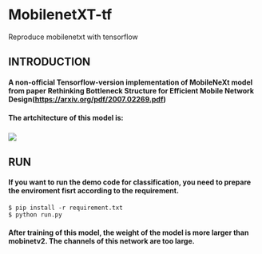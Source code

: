 # MobilenetXT-tf
Reproduce mobilenetxt with tensorflow

## INTRODUCTION
  
#### A non-official Tensorflow-version implementation of MobileNeXt model from paper Rethinking Bottleneck Structure for Efficient Mobile Network Design(https://arxiv.org/pdf/2007.02269.pdf)
#### The artchitecture of this model is:
 
### ![](https://github.com/carolchenyx/MobilenetXT-tf/blob/main/images/mobilenetxt.jpg)
 
 
## RUN
#### If you want to run the demo code for classification, you need to prepare the enviroment fisrt according to the requirement.
 
    $ pip install -r requirement.txt
    $ python run.py

#### After training of this model, the weight of the model is more larger than mobinetv2. The channels of this network are too large. 
